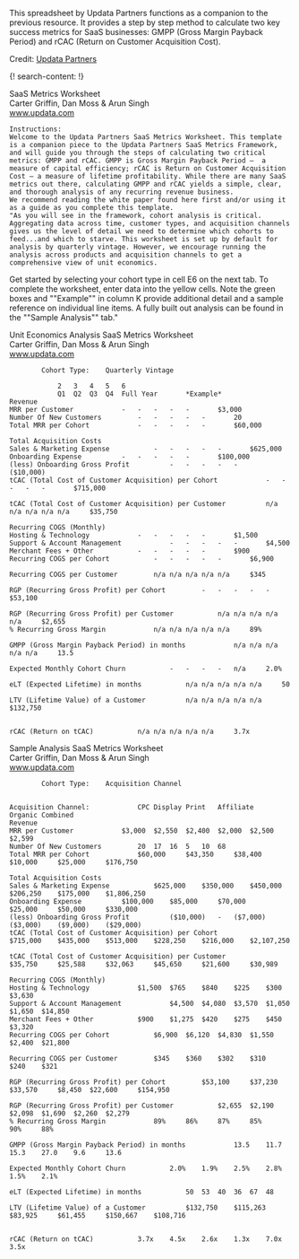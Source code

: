 
This spreadsheet by Updata Partners functions as a companion to the previous resource. It provides a step by step method to calculate two key success metrics for SaaS businesses: GMPP (Gross Margin Payback Period) and rCAC (Return on Customer Acquisition Cost).

Credit: [Updata Partners](http://updata.com/)



{! search-content: !}

SaaS Metrics Worksheet				
Carter Griffin, Dan Moss & Arun Singh				
www.updata.com				
				
				
	Instructions:			
	Welcome to the Updata Partners SaaS Metrics Worksheet. This template is a companion piece to the Updata Partners SaaS Metrics Framework, and will guide you through the steps of calculating two critical metrics: GMPP and rCAC. GMPP is Gross Margin Payback Period –  a measure of capital efficiency; rCAC is Return on Customer Acquisition Cost – a measure of lifetime profitability. While there are many SaaS metrics out there, calculating GMPP and rCAC yields a simple, clear, and thorough analysis of any recurring revenue business.			
	We recommend reading the white paper found here first and/or using it as a guide as you complete this template.			
	"As you will see in the framework, cohort analysis is critical. Aggregating data across time, customer types, and acquisition channels gives us the level of detail we need to determine which cohorts to feed...and which to starve. This worksheet is set up by default for analysis by quarterly vintage. However, we encourage running the analysis across products and acquisition channels to get a comprehensive view of unit economics.

Get started by selecting your cohort type in cell E6 on the next tab. To complete the worksheet, enter data into the yellow cells. Note the green boxes and ""Example"" in column K provide additional detail and a sample reference on individual line items. A fully built out analysis can be found in the ""Sample Analysis"" tab."			
				



Unit Economics Analysis
SaaS Metrics Worksheet												
Carter Griffin, Dan Moss & Arun Singh												
www.updata.com												
												
												
			Cohort Type:	Quarterly Vintage								
												
				2	3	4	5	6				
				Q1	Q2	Q3	Q4	Full Year		*Example*		
	Revenue											
	MRR per Customer			- 	- 	- 	- 	- 		$3,000 		
	Number Of New Customers			-	-	-	-	-		20 		
	Total MRR per Cohort			- 	- 	- 	- 	- 		$60,000 		
												
	Total Acquisition Costs											
	Sales & Marketing Expense			- 	- 	- 	- 	- 		$625,000 		
	Onboarding Expense			- 	- 	- 	- 	- 		$100,000 		
	(less) Onboarding Gross Profit			- 	- 	- 	- 	- 		($10,000)		
	tCAC (Total Cost of Customer Acquisition) per Cohort			- 	- 	- 	- 	- 		$715,000 		
												
	tCAC (Total Cost of Customer Acquisition) per Customer			n/a	n/a	n/a	n/a	n/a		$35,750 		
												
	Recurring COGS (Monthly)											
	Hosting & Technology			- 	- 	- 	- 	- 		$1,500 		
	Support & Account Management			- 	- 	- 	- 	- 		$4,500 		
	Merchant Fees + Other			- 	- 	- 	- 	- 		$900 		
	Recurring COGS per Cohort			- 	- 	- 	- 	- 		$6,900 		
												
	Recurring COGS per Customer			n/a	n/a	n/a	n/a	n/a		$345 		
												
	RGP (Recurring Gross Profit) per Cohort			- 	- 	- 	- 	- 		$53,100 		
												
	RGP (Recurring Gross Profit) per Customer			n/a	n/a	n/a	n/a	n/a		$2,655 		
	% Recurring Gross Margin			n/a	n/a	n/a	n/a	n/a		89% 		
												
	GMPP (Gross Margin Payback Period) in months			n/a	n/a	n/a	n/a	n/a		13.5 		
												
	Expected Monthly Cohort Churn			- 	- 	- 	- 	n/a		2.0% 		
												
	eLT (Expected Lifetime) in months			n/a	n/a	n/a	n/a	n/a		50 		
												
	LTV (Lifetime Value) of a Customer			n/a	n/a	n/a	n/a	n/a		$132,750 		
												
												
	rCAC (Return on tCAC)			n/a	n/a	n/a	n/a	n/a		3.7x 		




Sample Analysis
SaaS Metrics Worksheet												
Carter Griffin, Dan Moss & Arun Singh												
www.updata.com												
												
												
			Cohort Type:	Acquisition Channel								
												
												
	Acquisition Channel:			CPC	Display	Print	Affiliate	Organic	Combined			
	Revenue											
	MRR per Customer			$3,000 	$2,550 	$2,400 	$2,000 	$2,500 	$2,599 			
	Number Of New Customers			20 	17 	16 	5 	10 	68 			
	Total MRR per Cohort			$60,000 	$43,350 	$38,400 	$10,000 	$25,000 	$176,750 			
												
	Total Acquisition Costs											
	Sales & Marketing Expense			$625,000 	$350,000 	$450,000 	$206,250 	$175,000 	$1,806,250 			
	Onboarding Expense			$100,000 	$85,000 	$70,000 	$25,000 	$50,000 	$330,000 			
	(less) Onboarding Gross Profit			($10,000)	- 	($7,000)	($3,000)	($9,000)	($29,000)			
	tCAC (Total Cost of Customer Acquisition) per Cohort			$715,000 	$435,000 	$513,000 	$228,250 	$216,000 	$2,107,250 			
												
	tCAC (Total Cost of Customer Acquisition) per Customer			$35,750 	$25,588 	$32,063 	$45,650 	$21,600 	$30,989 			
												
	Recurring COGS (Monthly)											
	Hosting & Technology			$1,500 	$765 	$840 	$225 	$300 	$3,630 			
	Support & Account Management			$4,500 	$4,080 	$3,570 	$1,050 	$1,650 	$14,850 			
	Merchant Fees + Other			$900 	$1,275 	$420 	$275 	$450 	$3,320 			
	Recurring COGS per Cohort			$6,900 	$6,120 	$4,830 	$1,550 	$2,400 	$21,800 			
												
	Recurring COGS per Customer			$345 	$360 	$302 	$310 	$240 	$321 			
												
	RGP (Recurring Gross Profit) per Cohort			$53,100 	$37,230 	$33,570 	$8,450 	$22,600 	$154,950 			
												
	RGP (Recurring Gross Profit) per Customer			$2,655 	$2,190 	$2,098 	$1,690 	$2,260 	$2,279 			
	% Recurring Gross Margin			89% 	86% 	87% 	85% 	90% 	88% 			
												
	GMPP (Gross Margin Payback Period) in months			13.5 	11.7 	15.3 	27.0 	9.6 	13.6 			
												
	Expected Monthly Cohort Churn			2.0% 	1.9% 	2.5% 	2.8% 	1.5% 	2.1% 			
												
	eLT (Expected Lifetime) in months			50 	53 	40 	36 	67 	48 			
												
	LTV (Lifetime Value) of a Customer			$132,750 	$115,263 	$83,925 	$61,455 	$150,667 	$108,716 			
												
												
	rCAC (Return on tCAC)			3.7x 	4.5x 	2.6x 	1.3x 	7.0x 	3.5x 			




